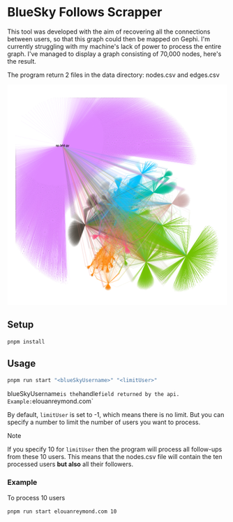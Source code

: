 # BlueSky Follows Scrapper

This tool was developed with the aim of recovering all the connections between users, so that this graph could then be mapped on Gephi.
I'm currently struggling with my machine's lack of power to process the entire graph.
I've managed to display a graph consisting of 70,000 nodes, here's the result.

The program return 2 files in the data directory: nodes.csv and edges.csv

![Gephi graph with 70,000 nodes](misc/graph.png)

## Setup
```bash
pnpm install
```
## Usage

```bash
pnpm run start "<blueSkyUsername>" "<limitUser>"
```

blueSkyUsername` is the `handle` field returned by the api. Example: `elouanreymond.com`

By default, `limitUser` is set to -1, which means there is no limit. But you can specify a number to limit the number of users you want to process.
> [!NOTE]  
> If you specify 10 for `limitUser` then the program will process all follow-ups from these 10 users. This means that the nodes.csv file will contain the ten processed users **but also** all their followers.

### Example 

To process 10 users
```bash
pnpm run start elouanreymond.com 10 
```